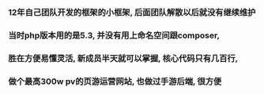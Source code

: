 ### 12年自己团队开发的框架的小框架, 后面团队解散以后就没有继续维护
### 当时php版本用的是5.3, 并没有用上命名空间跟composer,
### 胜在方便易懂灵活, 新成员半天就可以掌握, 核心代码只有几百行, 
### 做个最高300w pv的页游运营网站, 也做过手游后端, 很方便
